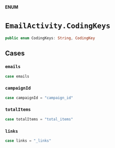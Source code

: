 **ENUM**

# `EmailActivity.CodingKeys`

```swift
public enum CodingKeys: String, CodingKey
```

## Cases
### `emails`

```swift
case emails
```

### `campaignId`

```swift
case campaignId = "campaign_id"
```

### `totalItems`

```swift
case totalItems = "total_items"
```

### `links`

```swift
case links = "_links"
```
